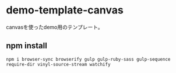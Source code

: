 # demo-template-canvas

canvasを使ったdemo用のテンプレート。

## npm install

```
npm i browser-sync browserify gulp gulp-ruby-sass gulp-sequence require-dir vinyl-source-stream watchify
```
